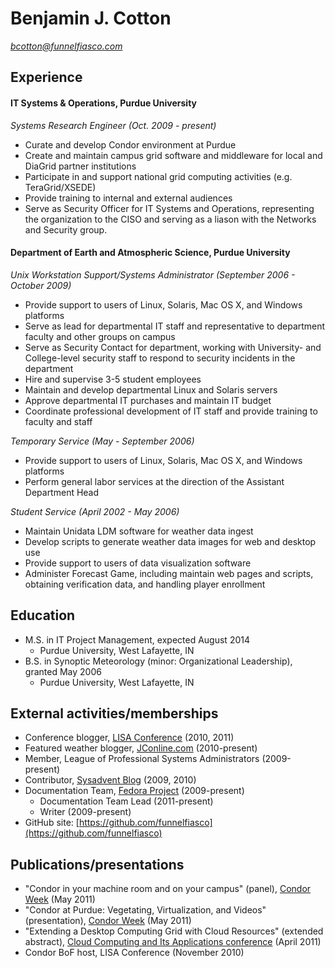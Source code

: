 # Benjamin J. Cotton
*bcotton@funnelfiasco.com*

## Experience

#### IT Systems & Operations, Purdue University
*Systems Research Engineer (Oct. 2009 - present)*

* Curate and develop Condor environment at Purdue
* Create and maintain campus grid software and middleware for local and DiaGrid partner institutions
* Participate in and support national grid computing activities (e.g. TeraGrid/XSEDE)
* Provide training to internal and external audiences
* Serve as Security Officer for IT Systems and Operations, representing the organization to the CISO and serving as a liason with the Networks and Security group.

#### Department of Earth and Atmospheric Science, Purdue University  
*Unix Workstation Support/Systems Administrator (September 2006 - October 2009)*

* Provide support to users of Linux, Solaris, Mac OS X, and Windows platforms
* Serve as lead for departmental IT staff and representative to department faculty and other groups on campus
* Serve as Security Contact for department, working with University- and College-level security staff to respond to security incidents in the department
* Hire and supervise 3-5 student employees
* Maintain and develop departmental Linux and Solaris servers
* Approve departmental IT purchases and maintain IT budget
* Coordinate professional development of IT staff and provide training to faculty and staff

*Temporary Service (May - September 2006)*

* Provide support to users of Linux, Solaris, Mac OS X, and Windows platforms
* Perform general labor services at the direction of the Assistant Department Head

*Student Service (April 2002 - May 2006)*

* Maintain Unidata LDM software for weather data ingest
* Develop scripts to generate weather data images for web and desktop use
* Provide support to users of data visualization software
* Administer Forecast Game, including maintain web pages and scripts, obtaining verification data, and handling player enrollment

## Education

* M.S. in IT Project Management, expected August 2014
     * Purdue University, West Lafayette, IN
* B.S. in Synoptic Meteorology (minor: Organizational Leadership), granted May 2006
     * Purdue University, West Lafayette, IN

## External activities/memberships

* Conference blogger, [LISA Conference][lisablog] (2010, 2011)
* Featured weather blogger, [JConline.com][weatherblog] (2010-present)
* Member, League of Professional Systems Administrators (2009-present)
* Contributor, [Sysadvent Blog][sysadvent] (2009, 2010)
* Documentation Team, [Fedora Project][fedoradocs] (2009-present)
    * Documentation Team Lead (2011-present)
    * Writer (2009-present)
* GitHub site: [https://github.com/funnelfiasco](https://github.com/funnelfiasco)

## Publications/presentations

* "Condor in your machine room and on your campus" (panel), [Condor Week][condorweek11] (May 2011)
* "Condor at Purdue: Vegetating, Virtualization, and Videos" (presentation), [Condor Week][condorweek11] (May 2011) 
* "Extending a Desktop Computing Grid with Cloud Resources" (extended abstract), [Cloud Computing and Its Applications conference][cca11] (April 2011)
* Condor BoF host, LISA Conference (November 2010)

[lisablog]: http://blogs.usenix.org/
[weatherblog]: http://www.jconline.com/weatherblog
[sysadvent]: http://sysadvent.blogspot.com/
[fedoradocs]: http://docs.fedoraproject.org
[cca11]: http://cca11.org/
[condorweek11]: http://www.cs.wisc.edu/condor/CondorWeek2011/
